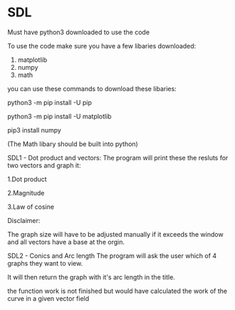 # SDL

Must have python3 downloaded to use the code

To use the code make sure you have a few libaries downloaded:
1. matplotlib 
2. numpy
3. math

you can use these commands to download these libaries:

python3 -m pip install -U pip

python3 -m pip install -U matplotlib

pip3 install numpy

(The Math libary should be built into python)

SDL1 - Dot product and vectors:
The program will print these the resluts for two vectors and graph it:

1.Dot product

2.Magnitude

3.Law of cosine


Disclaimer:

The graph size will have to be adjusted manually if it exceeds the window and all vectors have a base at the orgin.

SDL2 - Conics and Arc length
The program will ask the user which of 4 graphs they want to view. 

It will then return the graph with it's arc length in the title.

the function work is not finished but would have calculated the work of the curve in a given vector field
